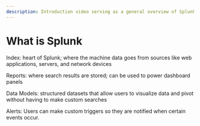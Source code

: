 ```yaml
---
description: Introduction video serving as a general overview of Splunk
---
```


# What is Splunk



Index: heart of Splunk; where the machine data goes from sources like web applications, servers, and network devices&#x20;

Reports: where search results are stored; can be used to power dashboard panels&#x20;

Data Models: structured datasets that allow users to visualize data and pivot without having to make custom searches&#x20;

Alerts: Users can make custom triggers so they are notified when certain events occur.
